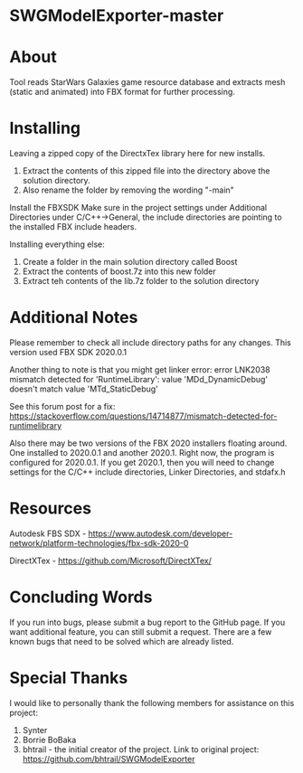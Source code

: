 # SWGModelExporter-master

# About

Tool reads StarWars Galaxies game resource database and extracts mesh (static and animated)
into FBX format for further processing.

# Installing

Leaving a zipped copy of the DirectxTex library here for new installs.
1) Extract the contents of this zipped file into the directory above the solution directory.
2) Also rename the folder by removing the wording "-main"

Install the FBXSDK
Make sure in the project settings under Additional Directories under C/C++->General, the include directories are pointing to the installed FBX include headers.

Installing everything else:
1) Create a folder in the main solution directory called Boost
2) Extract the contents of boost.7z into this new folder
3) Extract teh contents of the lib.7z folder to the solution directory

# Additional Notes

Please remember to check all include directory paths for any changes. This version used FBX SDK 2020.0.1

Another thing to note is that you might get linker error: 
error LNK2038 mismatch detected for 'RuntimeLibrary': value 'MDd_DynamicDebug' doesn't match value 'MTd_StaticDebug'

See this forum post for a fix:
https://stackoverflow.com/questions/14714877/mismatch-detected-for-runtimelibrary

Also there may be two versions of the FBX 2020 installers floating around. One installed to 2020.0.1 and another 2020.1. Right now, the program is configured for 2020.0.1. If you get 2020.1, then you will need to change settings for the C/C++ include directories, Linker Directories, and stdafx.h

# Resources

Autodesk FBS SDX - https://www.autodesk.com/developer-network/platform-technologies/fbx-sdk-2020-0

DirectXTex - https://github.com/Microsoft/DirectXTex/

# Concluding Words

If you run into bugs, please submit a bug report to the GitHub page. If you want additional feature, you can still submit a request. There are a few known bugs that need to be solved which are already listed.

# Special Thanks

I would like to personally thank the following members for assistance on this project:

1) Synter
2) Borrie BoBaka
3) bhtrail - the initial creator of the project. Link to original project: https://github.com/bhtrail/SWGModelExporter
 
